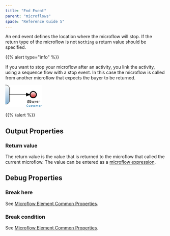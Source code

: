 ```yaml
---
title: "End Event"
parent: "microflows"
space: "Reference Guide 5"
---
```



An end event defines the location where the microflow will stop. If the return type of the microflow is not `Nothing` a return value should be specified.

{{% alert type="info" %}}

If you want to stop your microflow after an activity, you link the activity, using a sequence flow with a stop event. In this case the microflow is called from another microflow that expects the buyer to be returned.

![](attachments/819203/917940.png)

{{% /alert %}}

## Output Properties

### Return value

The return value is the value that is returned to the microflow that called the current microflow. The value can be entered as a [microflow expression](microflow-expressions).

## Debug Properties

### Break here

See [Microflow Element Common Properties](microflow-element-common-properties).

### Break condition

See [Microflow Element Common Properties](microflow-element-common-properties).
